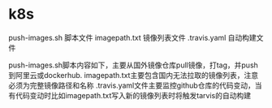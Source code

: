 # k8s

push-images.sh 脚本文件
imagepath.txt 镜像列表文件
.travis.yaml 自动构建文件

push-images.sh脚本内容如下，主要从国外镜像仓库pull镜像，打tag，并push到阿里云或dockerhub.
imagepath.txt主要包含国内无法拉取的镜像列表，注意必须为完整镜像路径和名称
.travis.yaml文件主要监控github仓库的代码变动，当有代码变动时比如imagepath.txt写入新的镜像列表时将触发tarvis的自动构建
